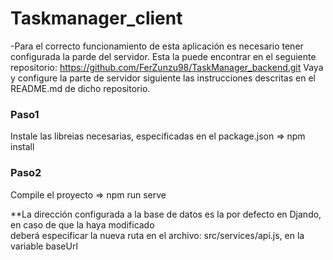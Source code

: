 # Taskmanager_client

-Para el correcto funcionamiento de esta aplicación es necesario tener configurada la parde del servidor. 
Esta la puede encontrar en el seguiente repositorio: https://github.com/FerZunzu98/TaskManager_backend.git
Vaya y configure la parte de servidor siguiente las instrucciones descritas en el README.md de dicho repositorio. 

### Paso1

Instale las libreias necesarias, especificadas en el package.json => npm install

### Paso2

Compile el proyecto => npm run serve

**La dirección configurada a la base de datos es la por defecto en Djando, en caso de que la haya modificado <br>
deberá especificar la nueva ruta en el archivo: src/services/api.js, en la variable baseUrl
